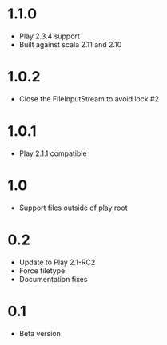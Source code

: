 # 1.1.0

 * Play 2.3.4 support
 * Built against scala 2.11 and 2.10

# 1.0.2

 * Close the FileInputStream to avoid lock #2

# 1.0.1

 * Play 2.1.1 compatible

# 1.0

 * Support files outside of play root

# 0.2

 * Update to Play 2.1-RC2
 * Force filetype
 * Documentation fixes

# 0.1

 * Beta version

